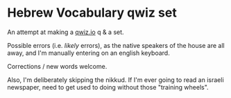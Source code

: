 # Hebrew Vocabulary qwiz set

An attempt at making a [qwiz.io](http://qwiz.io) q & a set. 

Possible errors (i.e. *likely* errors), as the native speakers of the house are all away, 
and I'm manually entering on an english keyboard.  

Corrections / new words welcome. 

Also, I'm deliberately skipping the nikkud. 
If I'm ever going to read an israeli newspaper, need to get used to doing without those "training wheels".


